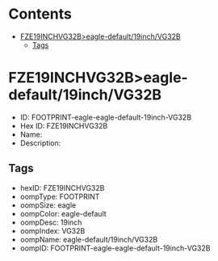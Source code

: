 



Contents
========

* [FZE19INCHVG32B>eagle-default/19inch/VG32B](#fze19inchvg32beagle-default19inchvg32b)
	* [Tags](#tags)

# FZE19INCHVG32B>eagle-default/19inch/VG32B

- ID: FOOTPRINT-eagle-eagle-default-19inch-VG32B
- Hex ID: FZE19INCHVG32B
- Name: 
- Description: 

## Tags

- hexID: FZE19INCHVG32B
- oompType: FOOTPRINT
- oompSize: eagle
- oompColor: eagle-default
- oompDesc: 19inch
- oompIndex: VG32B
- oompName: eagle-default/19inch/VG32B
- oompID: FOOTPRINT-eagle-eagle-default-19inch-VG32B

